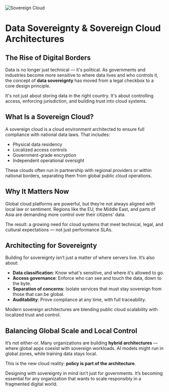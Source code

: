 ![Sovereign Cloud](https://images.unsplash.com/photo-1510511459019-5dda7724fd87?auto=format&fit=crop&w=1350&q=80)

# Data Sovereignty & Sovereign Cloud Architectures

## The Rise of Digital Borders

Data is no longer just technical — it's political. As governments and industries become more sensitive to where data lives and who controls it, the concept of **data sovereignty** has moved from a legal checkbox to a core design principle.

It's not just about storing data in the right country. It's about controlling access, enforcing jurisdiction, and building trust into cloud systems.

## What Is a Sovereign Cloud?

A sovereign cloud is a cloud environment architected to ensure full compliance with national data laws. That includes:

- Physical data residency
- Localized access controls
- Government-grade encryption
- Independent operational oversight

These clouds often run in partnership with regional providers or within national borders, separating them from global public cloud operations.

## Why It Matters Now

Global cloud platforms are powerful, but they’re not always aligned with local law or sentiment. Regions like the EU, the Middle East, and parts of Asia are demanding more control over their citizens' data.

The result: a growing need for cloud systems that meet technical, legal, and cultural expectations — not just performance SLAs.

## Architecting for Sovereignty

Building for sovereignty isn’t just a matter of where servers live. It’s also about:

- **Data classification**: Know what's sensitive, and where it's allowed to go.
- **Access governance**: Enforce who can see and touch the data, down to the byte.
- **Separation of concerns**: Isolate services that must stay sovereign from those that can be global.
- **Auditability**: Prove compliance at any time, with full traceability.

Modern sovereign architectures are blending public cloud scalability with localized trust and control.

## Balancing Global Scale and Local Control

It’s not either-or. Many organizations are building **hybrid architectures** — where global apps coexist with sovereign workloads. AI models might run in global zones, while training data stays local.

This is the new cloud reality: **policy is part of the architecture**.

Designing with sovereignty in mind isn’t just for governments. It’s becoming essential for any organization that wants to scale responsibly in a fragmented digital world.
